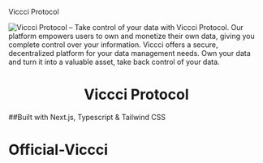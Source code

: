 Viccci Protocol

  <img alt="Viccci Protocol – Take control of your data with Viccci Protocol. Our platform empowers users to own and monetize their own data, giving you complete control over your information. Viccci offers a secure, decentralized platform for your data management needs. Own your data and turn it into a valuable asset, take back control of your data." src="[/log.png](https://scontent-lga3-1.xx.fbcdn.net/v/t39.30808-6/328933512_1356705961838041_655030639255448708_n.jpg?_nc_cat=110&ccb=1-7&_nc_sid=8bfeb9&_nc_ohc=c6LX8_iIc1oAX_xW76_&_nc_oc=AQndbegCcuPiv3CMeY7AA0UwpC3uO7dedAk3bVwauFk-oVrDsUtYlE5KQMndrHZw_5Q&_nc_ht=scontent-lga3-1.xx&oh=00_AfDPVjDUzKxnb7HBf4aoB9XfC_GexzDHuuD5hKhNaGThdQ&oe=63EB1F4D)">
  <h1 align="center">Viccci Protocol</h1>


##Built with Next.js, Typescript & Tailwind CSS



# Official-Viccci
